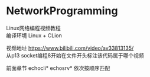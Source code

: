 # NetworkProgramming
Linux网络编程视频教程  
编译环境 Linux + CLion

视频地址 https://www.bilibili.com/video/av33813135/    
从p13 socket编程8开始在文件开头标注该代码属于哪个视频   

前面章节 echocli* echosrv* 依次按顺序匹配   
